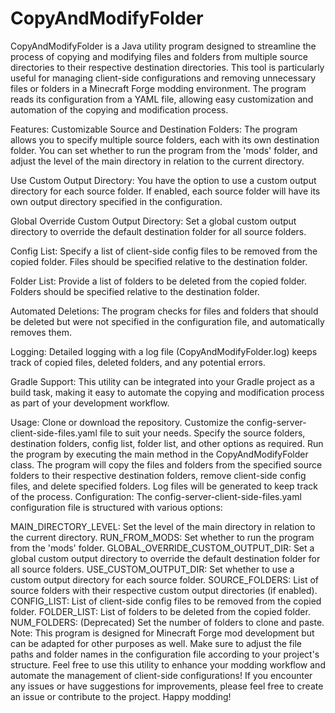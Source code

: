 # CopyAndModifyFolder
CopyAndModifyFolder is a Java utility program designed to streamline the process of copying and modifying files and folders from multiple source directories to their respective destination directories. This tool is particularly useful for managing client-side configurations and removing unnecessary files or folders in a Minecraft Forge modding environment. The program reads its configuration from a YAML file, allowing easy customization and automation of the copying and modification process.

Features:
Customizable Source and Destination Folders: The program allows you to specify multiple source folders, each with its own destination folder. You can set whether to run the program from the 'mods' folder, and adjust the level of the main directory in relation to the current directory.

Use Custom Output Directory: You have the option to use a custom output directory for each source folder. If enabled, each source folder will have its own output directory specified in the configuration.

Global Override Custom Output Directory: Set a global custom output directory to override the default destination folder for all source folders.

Config List: Specify a list of client-side config files to be removed from the copied folder. Files should be specified relative to the destination folder.

Folder List: Provide a list of folders to be deleted from the copied folder. Folders should be specified relative to the destination folder.

Automated Deletions: The program checks for files and folders that should be deleted but were not specified in the configuration file, and automatically removes them.

Logging: Detailed logging with a log file (CopyAndModifyFolder.log) keeps track of copied files, deleted folders, and any potential errors.

Gradle Support: This utility can be integrated into your Gradle project as a build task, making it easy to automate the copying and modification process as part of your development workflow.

Usage:
Clone or download the repository.
Customize the config-server-client-side-files.yaml file to suit your needs. Specify the source folders, destination folders, config list, folder list, and other options as required.
Run the program by executing the main method in the CopyAndModifyFolder class.
The program will copy the files and folders from the specified source folders to their respective destination folders, remove client-side config files, and delete specified folders. Log files will be generated to keep track of the process.
Configuration:
The config-server-client-side-files.yaml configuration file is structured with various options:

MAIN_DIRECTORY_LEVEL: Set the level of the main directory in relation to the current directory.
RUN_FROM_MODS: Set whether to run the program from the 'mods' folder.
GLOBAL_OVERRIDE_CUSTOM_OUTPUT_DIR: Set a global custom output directory to override the default destination folder for all source folders.
USE_CUSTOM_OUTPUT_DIR: Set whether to use a custom output directory for each source folder.
SOURCE_FOLDERS: List of source folders with their respective custom output directories (if enabled).
CONFIG_LIST: List of client-side config files to be removed from the copied folder.
FOLDER_LIST: List of folders to be deleted from the copied folder.
NUM_FOLDERS: (Deprecated) Set the number of folders to clone and paste.
Note:
This program is designed for Minecraft Forge mod development but can be adapted for other purposes as well.
Make sure to adjust the file paths and folder names in the configuration file according to your project's structure.
Feel free to use this utility to enhance your modding workflow and automate the management of client-side configurations! If you encounter any issues or have suggestions for improvements, please feel free to create an issue or contribute to the project. Happy modding!
